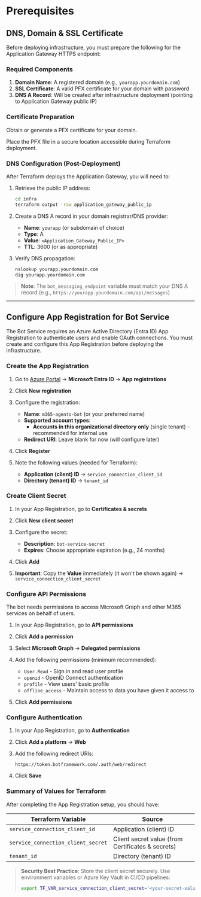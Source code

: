 # Prerequisites

## DNS, Domain & SSL Certificate

Before deploying infrastructure, you must prepare the following for the Application Gateway HTTPS endpoint:

### Required Components

1. **Domain Name**: A registered domain (e.g., `yourapp.yourdomain.com`)
2. **SSL Certificate**: A valid PFX certificate for your domain with password
3. **DNS A Record**: Will be created after infrastructure deployment (pointing to Application Gateway public IP)

### Certificate Preparation

Obtain or generate a PFX certificate for your domain.

Place the PFX file in a secure location accessible during Terraform deployment.

### DNS Configuration (Post-Deployment)

After Terraform deploys the Application Gateway, you will need to:

1. Retrieve the public IP address:

   ```bash
   cd infra
   terraform output -raw application_gateway_public_ip
   ```

2. Create a DNS A record in your domain registrar/DNS provider:

   - **Name**: `yourapp` (or subdomain of choice)
   - **Type**: A
   - **Value**: `<Application_Gateway_Public_IP>`
   - **TTL**: 3600 (or as appropriate)

3. Verify DNS propagation:
   ```bash
   nslookup yourapp.yourdomain.com
   dig yourapp.yourdomain.com
   ```

> **Note**: The `bot_messaging_endpoint` variable must match your DNS A record (e.g., `https://yourapp.yourdomain.com/api/messages`)

---

## Configure App Registration for Bot Service

The Bot Service requires an Azure Active Directory (Entra ID) App Registration to authenticate users and enable OAuth connections. You must create and configure this App Registration before deploying the infrastructure.

### Create the App Registration

1. Go to [Azure Portal](https://portal.azure.com) → **Microsoft Entra ID** → **App registrations**

2. Click **New registration**

3. Configure the registration:

   - **Name**: `m365-agents-bot` (or your preferred name)
   - **Supported account types**:
     - **Accounts in this organizational directory only** (single tenant) - recommended for internal use
   - **Redirect URI**: Leave blank for now (will configure later)

4. Click **Register**

5. Note the following values (needed for Terraform):
   - **Application (client) ID** → `service_connection_client_id`
   - **Directory (tenant) ID** → `tenant_id`

### Create Client Secret

1. In your App Registration, go to **Certificates & secrets**

2. Click **New client secret**

3. Configure the secret:

   - **Description**: `bot-service-secret`
   - **Expires**: Choose appropriate expiration (e.g., 24 months)

4. Click **Add**

5. **Important**: Copy the **Value** immediately (it won't be shown again) → `service_connection_client_secret`

### Configure API Permissions

The bot needs permissions to access Microsoft Graph and other M365 services on behalf of users.

1. In your App Registration, go to **API permissions**

2. Click **Add a permission**

3. Select **Microsoft Graph** → **Delegated permissions**

4. Add the following permissions (minimum recommended):

   - `User.Read` - Sign in and read user profile
   - `openid` - OpenID Connect authentication
   - `profile` - View users' basic profile
   - `offline_access` - Maintain access to data you have given it access to

5. Click **Add permissions**

### Configure Authentication

1. In your App Registration, go to **Authentication**

2. Click **Add a platform** → **Web**

3. Add the following redirect URIs:

   ```
   https://token.botframework.com/.auth/web/redirect
   ```

4. Click **Save**

### Summary of Values for Terraform

After completing the App Registration setup, you should have:

| Terraform Variable                 | Source                                            |
| ---------------------------------- | ------------------------------------------------- |
| `service_connection_client_id`     | Application (client) ID                           |
| `service_connection_client_secret` | Client secret value (from Certificates & secrets) |
| `tenant_id`                        | Directory (tenant) ID                             |

> **Security Best Practice**: Store the client secret securely. Use environment variables or Azure Key Vault in CI/CD pipelines:
>
> ```bash
> export TF_VAR_service_connection_client_secret='<your-secret-value>'
> ```
